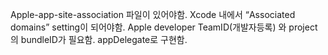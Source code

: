Apple-app-site-association 파일이 있어야함.
Xcode 내에서 “Associated domains” setting이 되어야함.
Apple developer TeamID(개발자등록) 와 project의 bundleID가 필요함.
appDelegate로 구현함.
